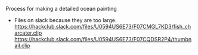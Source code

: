 Process for making a detailed ocean painting
- Files on slack because they are too large. 
https://hackclub.slack.com/files/U0594US6E73/F07CMGL7KD3/fish_charcater.clip
https://hackclub.slack.com/files/U0594US6E73/F07CQDSR2P4/thumbnail.clip
